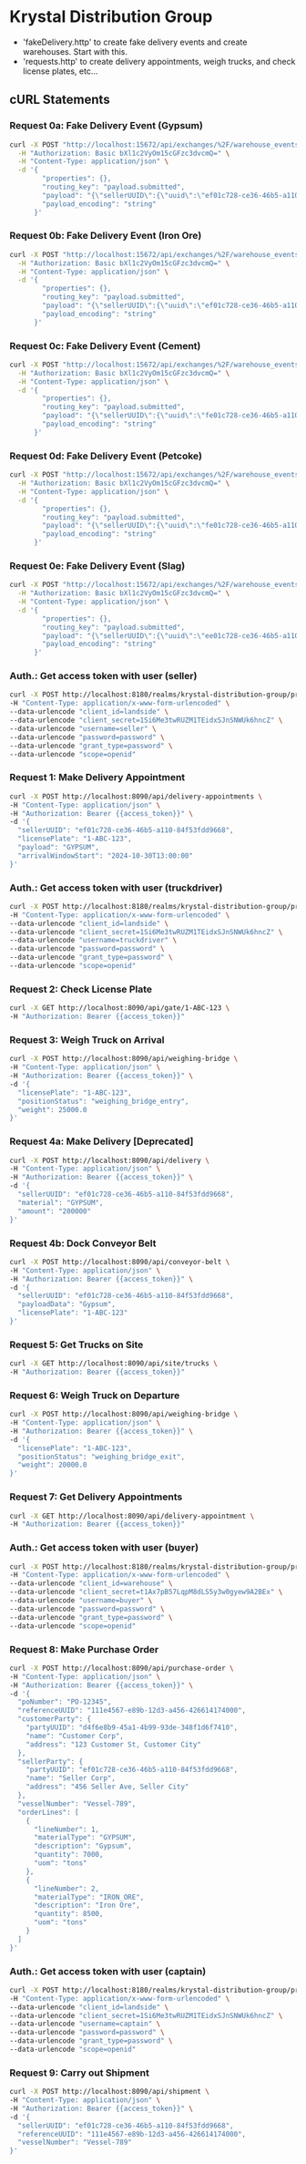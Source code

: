 # Krystal Distribution Group

- 'fakeDelivery.http' to create fake delivery events and create warehouses. Start with this.
- 'requests.http' to create delivery appointments, weigh trucks, and check license plates, etc...

## cURL Statements

### Request 0a: Fake Delivery Event (Gypsum)
```bash
curl -X POST "http://localhost:15672/api/exchanges/%2F/warehouse_events/publish" \
  -H "Authorization: Basic bXl1c2VyOm15cGFzc3dvcmQ=" \
  -H "Content-Type: application/json" \
  -d '{
        "properties": {},
        "routing_key": "payload.submitted",
        "payload": "{\"sellerUUID\":{\"uuid\":\"ef01c728-ce36-46b5-a110-84f53fdd9668\"},\"rawMaterialData\":\"GYPSUM\",\"amount\":10000}",
        "payload_encoding": "string"
      }'
```

### Request 0b: Fake Delivery Event (Iron Ore)
```bash
curl -X POST "http://localhost:15672/api/exchanges/%2F/warehouse_events/publish" \
  -H "Authorization: Basic bXl1c2VyOm15cGFzc3dvcmQ=" \
  -H "Content-Type: application/json" \
  -d '{
        "properties": {},
        "routing_key": "payload.submitted",
        "payload": "{\"sellerUUID\":{\"uuid\":\"ef01c728-ce36-46b5-a110-84f53fdd9668\"},\"rawMaterialData\":\"IRON_ORE\",\"amount\":10000}",
        "payload_encoding": "string"
      }'
```

### Request 0c: Fake Delivery Event (Cement)
```bash
curl -X POST "http://localhost:15672/api/exchanges/%2F/warehouse_events/publish" \
  -H "Authorization: Basic bXl1c2VyOm15cGFzc3dvcmQ=" \
  -H "Content-Type: application/json" \
  -d '{
        "properties": {},
        "routing_key": "payload.submitted",
        "payload": "{\"sellerUUID\":{\"uuid\":\"fe01c728-ce36-46b5-a110-84f53fdd9668\"},\"rawMaterialData\":\"CEMENT\",\"amount\":300000}",
        "payload_encoding": "string"
      }'
```

### Request 0d: Fake Delivery Event (Petcoke)
```bash
curl -X POST "http://localhost:15672/api/exchanges/%2F/warehouse_events/publish" \
  -H "Authorization: Basic bXl1c2VyOm15cGFzc3dvcmQ=" \
  -H "Content-Type: application/json" \
  -d '{
        "properties": {},
        "routing_key": "payload.submitted",
        "payload": "{\"sellerUUID\":{\"uuid\":\"fe01c728-ce36-46b5-a110-84f53fdd9668\"},\"rawMaterialData\":\"PETCOKE\",\"amount\":450000}",
        "payload_encoding": "string"
      }'
```

### Request 0e: Fake Delivery Event (Slag)
```bash
curl -X POST "http://localhost:15672/api/exchanges/%2F/warehouse_events/publish" \
  -H "Authorization: Basic bXl1c2VyOm15cGFzc3dvcmQ=" \
  -H "Content-Type: application/json" \
  -d '{
        "properties": {},
        "routing_key": "payload.submitted",
        "payload": "{\"sellerUUID\":{\"uuid\":\"ee01c728-ce36-46b5-a110-84f53fdd9668\"},\"rawMaterialData\":\"SLAG\",\"amount\":10000}",
        "payload_encoding": "string"
      }'
```

### Auth.: Get access token with user (seller)
```bash
curl -X POST http://localhost:8180/realms/krystal-distribution-group/protocol/openid-connect/token \
-H "Content-Type: application/x-www-form-urlencoded" \
--data-urlencode "client_id=landside" \
--data-urlencode "client_secret=1Si6Me3twRUZM1TEidxSJnSNWUk6hncZ" \
--data-urlencode "username=seller" \
--data-urlencode "password=password" \
--data-urlencode "grant_type=password" \
--data-urlencode "scope=openid"
```

### Request 1: Make Delivery Appointment
```bash
curl -X POST http://localhost:8090/api/delivery-appointments \
-H "Content-Type: application/json" \
-H "Authorization: Bearer {{access_token}}" \
-d '{
  "sellerUUID": "ef01c728-ce36-46b5-a110-84f53fdd9668",
  "licensePlate": "1-ABC-123",
  "payload": "GYPSUM",
  "arrivalWindowStart": "2024-10-30T13:00:00"
}'
```

### Auth.: Get access token with user (truckdriver)
```bash
curl -X POST http://localhost:8180/realms/krystal-distribution-group/protocol/openid-connect/token \
-H "Content-Type: application/x-www-form-urlencoded" \
--data-urlencode "client_id=landside" \
--data-urlencode "client_secret=1Si6Me3twRUZM1TEidxSJnSNWUk6hncZ" \
--data-urlencode "username=truckdriver" \
--data-urlencode "password=password" \
--data-urlencode "grant_type=password" \
--data-urlencode "scope=openid"
```

### Request 2: Check License Plate
```bash
curl -X GET http://localhost:8090/api/gate/1-ABC-123 \
-H "Authorization: Bearer {{access_token}}"
```

### Request 3: Weigh Truck on Arrival
```bash
curl -X POST http://localhost:8090/api/weighing-bridge \
-H "Content-Type: application/json" \
-H "Authorization: Bearer {{access_token}}" \
-d '{
  "licensePlate": "1-ABC-123",
  "positionStatus": "weighing_bridge_entry",
  "weight": 25000.0
}'
```

### Request 4a: Make Delivery [Deprecated]
```bash
curl -X POST http://localhost:8090/api/delivery \
-H "Content-Type: application/json" \
-H "Authorization: Bearer {{access_token}}" \
-d '{
  "sellerUUID": "ef01c728-ce36-46b5-a110-84f53fdd9668",
  "material": "GYPSUM",
  "amount": "200000"
}'
```

### Request 4b: Dock Conveyor Belt
```bash
curl -X POST http://localhost:8090/api/conveyor-belt \
-H "Content-Type: application/json" \
-H "Authorization: Bearer {{access_token}}" \
-d '{
  "sellerUUID": "ef01c728-ce36-46b5-a110-84f53fdd9668",
  "payloadData": "Gypsum",
  "licensePlate": "1-ABC-123"
}'
```

### Request 5: Get Trucks on Site
```bash
curl -X GET http://localhost:8090/api/site/trucks \
-H "Authorization: Bearer {{access_token}}"
```

### Request 6: Weigh Truck on Departure
```bash
curl -X POST http://localhost:8090/api/weighing-bridge \
-H "Content-Type: application/json" \
-H "Authorization: Bearer {{access_token}}" \
-d '{
  "licensePlate": "1-ABC-123",
  "positionStatus": "weighing_bridge_exit",
  "weight": 20000.0
}'
```

### Request 7: Get Delivery Appointments
```bash
curl -X GET http://localhost:8090/api/delivery-appointment \
-H "Authorization: Bearer {{access_token}}"
```

### Auth.: Get access token with user (buyer)
```bash
curl -X POST http://localhost:8180/realms/krystal-distribution-group/protocol/openid-connect/token \
-H "Content-Type: application/x-www-form-urlencoded" \
--data-urlencode "client_id=warehouse" \
--data-urlencode "client_secret=t1Ax7pB57LqpM8dLS5y3w0gyew9A2BEx" \
--data-urlencode "username=buyer" \
--data-urlencode "password=password" \
--data-urlencode "grant_type=password" \
--data-urlencode "scope=openid"
```

### Request 8: Make Purchase Order
```bash
curl -X POST http://localhost:8090/api/purchase-order \
-H "Content-Type: application/json" \
-H "Authorization: Bearer {{access_token}}" \
-d '{
  "poNumber": "PO-12345",
  "referenceUUID": "111e4567-e89b-12d3-a456-426614174000",
  "customerParty": {
    "partyUUID": "d4f6e8b9-45a1-4b99-93de-348f1d6f7410",
    "name": "Customer Corp",
    "address": "123 Customer St, Customer City"
  },
  "sellerParty": {
    "partyUUID": "ef01c728-ce36-46b5-a110-84f53fdd9668",
    "name": "Seller Corp",
    "address": "456 Seller Ave, Seller City"
  },
  "vesselNumber": "Vessel-789",
  "orderLines": [
    {
      "lineNumber": 1,
      "materialType": "GYPSUM",
      "description": "Gypsum",
      "quantity": 7000,
      "uom": "tons"
    },
    {
      "lineNumber": 2,
      "materialType": "IRON_ORE",
      "description": "Iron Ore",
      "quantity": 8500,
      "uom": "tons"
    }
  ]
}'
```

### Auth.: Get access token with user (captain)
```bash
curl -X POST http://localhost:8180/realms/krystal-distribution-group/protocol/openid-connect/token \
-H "Content-Type: application/x-www-form-urlencoded" \
--data-urlencode "client_id=landside" \
--data-urlencode "client_secret=1Si6Me3twRUZM1TEidxSJnSNWUk6hncZ" \
--data-urlencode "username=captain" \
--data-urlencode "password=password" \
--data-urlencode "grant_type=password" \
--data-urlencode "scope=openid"
```

### Request 9: Carry out Shipment
```bash
curl -X POST http://localhost:8090/api/shipment \
-H "Content-Type: application/json" \
-H "Authorization: Bearer {{access_token}}" \
-d '{
  "sellerUUID": "ef01c728-ce36-46b5-a110-84f53fdd9668",
  "referenceUUID": "111e4567-e89b-12d3-a456-426614174000",
  "vesselNumber": "Vessel-789"
}'
```
